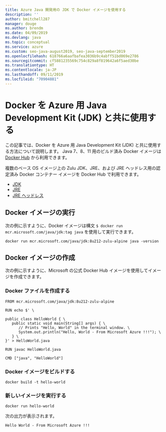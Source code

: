 ```yaml
---
title: Azure Java 開発用の JDK で Docker イメージを使用する
description: ''
author: bmitchell287
manager: douge
ms.author: brendm
ms.date: 04/09/2019
ms.devlang: java
ms.topic: conceptual
ms.service: azure
ms.custom: seo-java-august2019, seo-java-september2019
ms.openlocfilehash: 618766a6aafbafea3036b9c4abff51bd069e2786
ms.sourcegitcommit: cf5881235569c754c829a8f819642a6f5aed30be
ms.translationtype: HT
ms.contentlocale: ja-JP
ms.lasthandoff: 09/11/2019
ms.locfileid: "70904881"
---
```

# <a name="use-docker-with-a-java-development-kit-jdk-for-azure"></a>Docker を Azure 用 Java Development Kit (JDK) と共に使用する 

この記事では、Docker を Azure 用 Java Development Kit (JDK) と共に使用する方法について説明します。 Java 7、8、11 用のビルド済み Docker イメージは [Docker Hub](https://hub.docker.com/_/microsoft-java-se) から利用できます。

複数のベース OS イメージ上の Zulu JDK、JRE、および JRE ヘッドレス用の認定済み Docker コンテナー イメージを Docker Hub で利用できます。

* [JDK](https://hub.docker.com/_/microsoft-java-jdk)
* [JRE](https://hub.docker.com/_/microsoft-java-jre)
* [JRE ヘッドレス](https://hub.docker.com/_/microsoft-java-jre-headless)

## <a name="running-a-docker-image"></a>Docker イメージの実行

次の例に示すように、Docker イメージは構文 `$ docker run mcr.microsoft.com/java/jdk:tag java` を使用して実行できます。

```cli
docker run mcr.microsoft.com/java/jdk:8u212-zulu-alpine java -version 
```

## <a name="creating-a-docker-image"></a>Docker イメージの作成

次の例に示すように、Microsoft の公式 Docker Hub イメージを使用してイメージを作成できます。

### <a name="create-a-docker-file"></a>Docker ファイルを作成する

```cli
FROM mcr.microsoft.com/java/jdk:8u212-zulu-alpine 
  
RUN echo $' \
  
public class HelloWorld { \
   public static void main(String[] args) { \
      // Prints "Hello, World" in the terminal window. \
      System.out.println("Hello, World - From Microsoft Azure !!!"); \
   } \
}' > HelloWorld.java
  
RUN javac HelloWorld.java
  
CMD ["java", "HelloWorld"]
```

### <a name="build-a-docker-image"></a>Docker イメージをビルドする

```cli
docker build -t hello-world
```

### <a name="run-the-new-image"></a>新しいイメージを実行する

```cli
docker run hello-world
```

次の出力が表示されます。

```output
Hello World - From Microsoft Azure !!!
```
